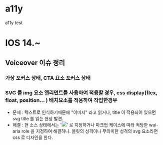 # a11y
a11y test


# IOS 14.~ 
## Voiceover  이슈 정리 
### 가상 포커스 상태, CTA 요소 포커스 상태 
    
### SVG 를 img 요소 엘리먼트를 사용하여 적용할 경우, css display(flex, float, position... ) 배치요소를 적용하여 작업한경우
 - 문제 : 텍스트로 인식하기때문에  "이미지" 라고 읽거나, title 이 적용되어 있으면 svg title 를 읽는 현상 발견. 
 - 해결 : 현 소스 상태에서는 '<img src="icon.svg" role="img">' 로 지정하거나 마크업 케이스에 따라 적당한 wai-aria role 을 지정하여 해결하나. 
          블릿의 성격이나 무의미한 성격의 svg 요소라면 css 로 디자인을 한다. 
          
  
